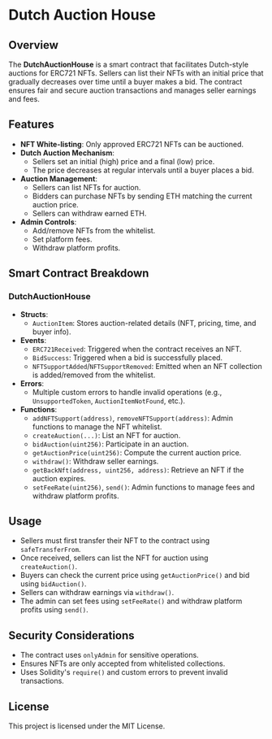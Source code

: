 # Dutch Auction House

## Overview
The **DutchAuctionHouse** is a smart contract that facilitates Dutch-style auctions for ERC721 NFTs. Sellers can list their NFTs with an initial price that gradually decreases over time until a buyer makes a bid. The contract ensures fair and secure auction transactions and manages seller earnings and fees.

## Features
- **NFT White-listing**: Only approved ERC721 NFTs can be auctioned.
- **Dutch Auction Mechanism**:
  - Sellers set an initial (high) price and a final (low) price.
  - The price decreases at regular intervals until a buyer places a bid.
- **Auction Management**:
  - Sellers can list NFTs for auction.
  - Bidders can purchase NFTs by sending ETH matching the current auction price.
  - Sellers can withdraw earned ETH.
- **Admin Controls**:
  - Add/remove NFTs from the whitelist.
  - Set platform fees.
  - Withdraw platform profits.

## Smart Contract Breakdown
### DutchAuctionHouse
- **Structs**:
  - `AuctionItem`: Stores auction-related details (NFT, pricing, time, and buyer info).
- **Events**:
  - `ERC721Received`: Triggered when the contract receives an NFT.
  - `BidSuccess`: Triggered when a bid is successfully placed.
  - `NFTSupportAdded`/`NFTSupportRemoved`: Emitted when an NFT collection is added/removed from the whitelist.
- **Errors**:
  - Multiple custom errors to handle invalid operations (e.g., `UnsupportedToken`, `AuctionItemNotFound`, etc.).
- **Functions**:
  - `addNFTSupport(address)`, `removeNFTSupport(address)`: Admin functions to manage the NFT whitelist.
  - `createAuction(...)`: List an NFT for auction.
  - `bidAuction(uint256)`: Participate in an auction.
  - `getAuctionPrice(uint256)`: Compute the current auction price.
  - `withdraw()`: Withdraw seller earnings.
  - `getBackNft(address, uint256, address)`: Retrieve an NFT if the auction expires.
  - `setFeeRate(uint256)`, `send()`: Admin functions to manage fees and withdraw platform profits.

## Usage
- Sellers must first transfer their NFT to the contract using `safeTransferFrom`.
- Once received, sellers can list the NFT for auction using `createAuction()`.
- Buyers can check the current price using `getAuctionPrice()` and bid using `bidAuction()`.
- Sellers can withdraw earnings via `withdraw()`.
- The admin can set fees using `setFeeRate()` and withdraw platform profits using `send()`.

## Security Considerations
- The contract uses `onlyAdmin` for sensitive operations.
- Ensures NFTs are only accepted from whitelisted collections.
- Uses Solidity's `require()` and custom errors to prevent invalid transactions.

## License
This project is licensed under the MIT License.


